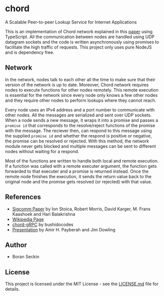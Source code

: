 # chord
A Scalable Peer-to-peer Lookup Service for Internet Applications

This is an implementation of Chord network explained in this [paper](https://pdos.csail.mit.edu/papers/chord:sigcomm01/chord_sigcomm.pdf) using TypeScript. All the communication between nodes are handled using UDP datagram sockets and the code is written asynchronously using promises to facilitate the high traffic of requests. This project only uses pure NodeJS and is dependency free.

## Network
In the network, nodes talk to each other all the time to make sure that their version of the network is up to date. Moreover, Chord network requires nodes to execute functions for other nodes remotely. This remote execution is essential for the network since every node only knows a few other nodes and they require other nodes to perform lookups where they cannot reach.

Every node uses an IPv4 address and a port number to communicate with other nodes. All the messages are serialized and sent over UDP sockets. When a node sends a new message, it wraps it into a promise and passes a `promise id` that corresponds to the resolve/reject functions of the promise with the message. The reciever then, can respond to this message using the supplied `promise id` and whether the respond is positive or negative, the promise can be resolved or rejected. With this method, the network module never gets blocked and multiple messages can be sent to different nodes without waiting for a respond.

Most of the functions are written to handle both local and remote execution. If a function was called with a remote executer argument, the function gets forwarded to that executer and a promise is returned instead. Once the remote node finishes the execution, it sends the return value back to the original node and the promise gets resolved (or rejected) with that value.

## References
- [Sigcomm Paper](https://pdos.csail.mit.edu/papers/chord:sigcomm01/chord_sigcomm.pdf) by Ion Stoica, Robert Morris, David Karger, M. Frans Kaashoek and Hari Balakrishna
- [Wikipedia Page](https://en.wikipedia.org/wiki/Chord_(peer-to-peer))
- [chord-gRPC](https://github.com/bushidocodes/chord-grpc) by bushidocodes
- [Presentation](https://www.kth.se/social/upload/51647996f276545db53654c0/3-chord.pdf) by Amir H. Payberah and Jim Dowling

## Author
- Boran Seckin

## License
This project is licensed under the MIT License - see the [LICENSE.md](LICENSE.md) file for details.